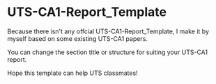 # UTS-CA1-Report_Template
Because there isn't any offcial UTS-CA1-Report_Template, I make it by myself based on some existing UTS-CA1 papers.

You can change the section title or structure for suiting your UTS-CA1 report.

Hope this template can help UTS classmates!
